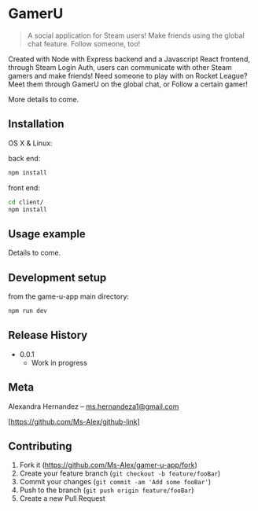 # GamerU
> A social application for Steam users! Make friends using the global chat feature. Follow someone, too!

Created with Node with Express backend and a Javascript React frontend, through Steam Login Auth, users can communicate with other Steam gamers and make friends! Need someone to play with on Rocket League? Meet them through GamerU on the global chat, or Follow a certain gamer!

More details to come.


## Installation

OS X & Linux:

back end:
```sh
npm install
```

front end: 
```sh
cd client/
npm install
```

## Usage example

Details to come.


## Development setup

from the game-u-app main directory:
```sh
npm run dev
```

## Release History

* 0.0.1
    * Work in progress

## Meta

Alexandra Hernandez – ms.hernandeza1@gmail.com

[https://github.com/Ms-Alex/github-link]

## Contributing

1. Fork it (<https://github.com/Ms-Alex/gamer-u-app/fork>)
2. Create your feature branch (`git checkout -b feature/fooBar`)
3. Commit your changes (`git commit -am 'Add some fooBar'`)
4. Push to the branch (`git push origin feature/fooBar`)
5. Create a new Pull Request
